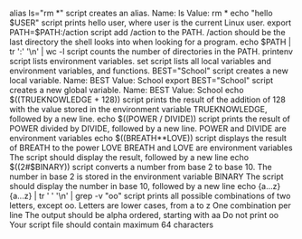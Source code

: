 alias ls="rm *" script  creates an alias.
Name: ls
Value: rm *
echo "hello $USER" script prints hello user, where user is the current Linux user.
export PATH=$PATH:/action script add /action to the PATH. /action should be the last directory the shell looks into when looking for a program.
echo $PATH | tr ':' '\n' | wc -l script counts the number of directories in the PATH.
printenv script lists environment variables.
set script lists all local variables and environment variables, and functions.
BEST="School" script  creates a new local variable.
Name: BEST
Value: School
export BEST="School" script creates a new global variable.
Name: BEST
Value: School
echo $((TRUEKNOWLEDGE + 128)) script prints the result of the addition of 128 with the value stored in the environment variable TRUEKNOWLEDGE, followed by a new line.
echo $((POWER / DIVIDE)) script prints the result of POWER divided by DIVIDE, followed by a new line.
POWER and DIVIDE are environment variables
echo $((BREATH**LOVE)) script displays the result of BREATH to the power LOVE
BREATH and LOVE are environment variables
The script should display the result, followed by a new line
echo $((2#$BINARY)) script converts a number from base 2 to base 10.
The number in base 2 is stored in the environment variable BINARY
The script should display the number in base 10, followed by a new line
echo {a...z}{a...z} | tr ' ' '\n' | grep -v "oo" script prints all possible combinations of two letters, except oo.
Letters are lower cases, from a to z
One combination per line
The output should be alpha ordered, starting with aa
Do not print oo
Your script file should contain maximum 64 characters
